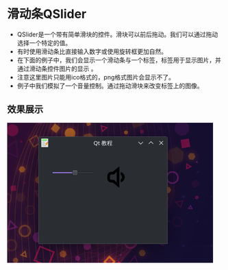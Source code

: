 # 滑动条QSlider
- QSlider是一个带有简单滑块的控件。滑块可以前后拖动。我们可以通过拖动选择一个特定的值。
- 有时使用滑动条比直接输入数字或使用旋转框更加自然。
- 在下面的例子中，我们会显示一个滑动条与一个标签，标签用于显示图片，并通过滑动条控件图片的显示 。
- 注意这里图片只能用ico格式的，png格式图片会显示不了。
- 例子中我们模拟了一个音量控制。通过拖动滑块来改变标签上的图像。

## 效果展示
![](./images/2023-08-06_13-36.png)